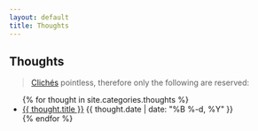 ```yaml
---
layout: default
title: Thoughts
---
```


## Thoughts

> [Clichés](https://www.detailedpedia.com/wiki-Clich%C3%A9) pointless, therefore only the following are reserved: 

<ul class="posts">
  {% for thought in site.categories.thoughts %}
    <li class="post">
      <a href="{{ thought.url }}">{{ thought.title }}</a>
      <time class="publish-date" datetime="{{ thought.date | date: '%F' }}">
        {{ thought.date | date: "%B %-d, %Y" }}
      </time>
    </li>
  {% endfor %}
</ul>
